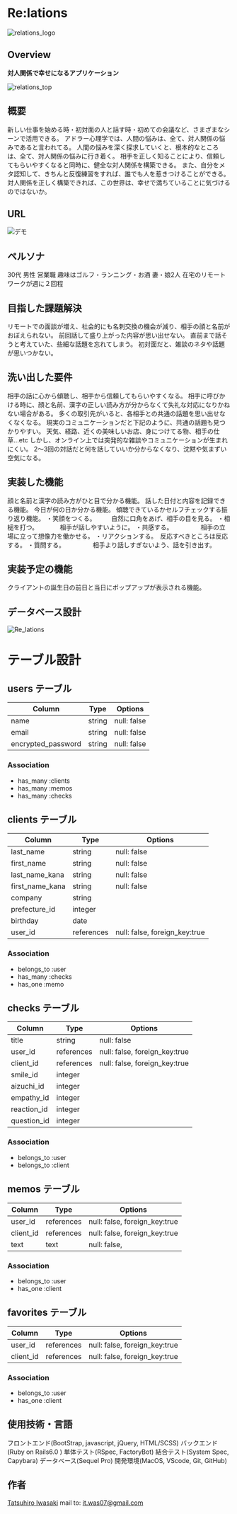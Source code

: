 # Re:lations
![relations_logo](https://user-images.githubusercontent.com/72957556/101978379-cf43fe00-3c97-11eb-8167-071b16428f7a.png)
 
## Overview
 **対人関係で幸せになるアプリケーション**
 
 ![relations_top](https://user-images.githubusercontent.com/72957556/101978453-6e68f580-3c98-11eb-96e7-3a9e16bbe2bf.png)


## 概要
 新しい仕事を始める時・初対面の人と話す時・初めての会議など、さまざまなシーンで活用できる。
アドラー心理学では、人間の悩みは、全て、対人関係の悩みであると言われてる。
人間の悩みを深く探求していくと、根本的なところは、全て、対人関係の悩みに行き着く。
相手を正しく知ることにより、信頼してもらいやすくなると同時に、健全な対人関係を構築できる。
また、自分をメタ認知して、きちんと反復練習をすれば、誰でも人を惹きつけることができる。
対人関係を正しく構築できれば、この世界は、幸せで満ちていることに気づけるのではないか。
 
## URL
 
![デモ](https://)
 
## ペルソナ
30代
男性
営業職
趣味はゴルフ・ランニング・お酒
妻・娘2人
在宅のリモートワークが週に２回程

## 目指した課題解決

リモートでの面談が増え、社会的にも名刺交換の機会が減り、相手の顔と名前がおぼえられない。
前回話して盛り上がった内容が思い出せない。
直前まで話そうと考えていた、些細な話題を忘れてしまう。
初対面だと、雑談のネタや話題が思いつかない。

## 洗い出した要件
相手の話に心から傾聴し、相手から信頼してもらいやすくなる。
相手に呼びかける時に、顔と名前、漢字の正しい読み方が分からなくて失礼な対応になりかねない場合がある。
多くの取引先がいると、各相手との共通の話題を思い出せなくなくなる。
現実のコミュニケーションだと下記のように、共通の話題も見つかりやすい。
天気、経路、近くの美味しいお店、身につけてる物、相手の仕草...etc
しかし、オンライン上では突発的な雑談やコミュニケーションが生まれにくい。
2〜3回の対話だと何を話していいか分からなくなり、沈黙や気まずい空気になる。

## 実装した機能
顔と名前と漢字の読み方がひと目で分かる機能。
話した日付と内容を記録できる機能。
今日が何の日か分かる機能。
傾聴できているかセルフチェックする振り返り機能。
・笑顔をつくる。　　　自然に口角をあげ、相手の目を見る。
・相槌を打つ。　　　　相手が話しやすいように。
・共感する。　　　　　相手の立場に立って想像力を働かせる。
・リアクションする。　反応すべきところは反応する。
・質問する。　　　　　相手より話しすぎないよう、話を引き出す。

## 実装予定の機能
クライアントの誕生日の前日と当日にポップアップが表示される機能。

## データベース設計

![Re_lations](https://user-images.githubusercontent.com/72957556/101978634-bd635a80-3c99-11eb-94df-b1bd33027541.png)


# テーブル設計

## users テーブル

| Column             | Type       | Options     |
| ------------------ | ---------- | ----------- |
| name               | string     | null: false |
| email              | string     | null: false |
| encrypted_password | string     | null: false |


### Association

- has_many  :clients
- has_many  :memos
- has_many  :checks


## clients テーブル

| Column             | Type       | Options                       |
| ------------------ | ---------- | ----------------------------- |
| last_name          | string     | null: false                   |
| first_name         | string     | null: false                   |
| last_name_kana     | string     | null: false                   |
| first_name_kana    | string     | null: false                   |
| company            | string     |                               |
| prefecture_id      | integer    |                               | 
| birthday           | date       |                               |
| user_id            | references | null: false, foreign_key:true |

### Association

- belongs_to  :user
- has_many    :checks
- has_one     :memo


## checks テーブル

| Column            | Type        | Options                        |
| --------------    | ----------- | ------------------------------ |
| title             | string      | null: false                    |
| user_id           | references  | null: false, foreign_key:true  |
| client_id         | references  | null: false, foreign_key:true  |
| smile_id          | integer     |                                |
| aizuchi_id        | integer     |                                |
| empathy_id        | integer     |                                |
| reaction_id       | integer     |                                |
| question_id       | integer     |                                |

### Association

- belongs_to  :user
- belongs_to  :client


## memos テーブル

| Column            | Type       | Options                         |
| ----------------- | ---------- | ------------------------------- |
| user_id           | references | null: false, foreign_key:true   |
| client_id         | references | null: false, foreign_key:true   |
| text              | text       | null: false,                    | 


### Association

- belongs_to :user
- has_one :client


## favorites テーブル

| Column            | Type       | Options                         |
| ----------------- | ---------- | ------------------------------- |
| user_id           | references | null: false, foreign_key:true   |
| client_id         | references | null: false, foreign_key:true   |


### Association

- belongs_to :user
- has_one :client

## 使用技術・言語
フロントエンド(BootStrap, javascript, jQuery, HTML/SCSS)
バックエンド(Ruby on Rails6.0 )
単体テスト(RSpec, FactoryBot)
結合テスト(System Spec, Capybara)
データベース(Sequel Pro)
開発環境(MacOS, VScode, Git, GitHub)

## 作者
 
[Tatsuhiro Iwasaki](https://iwasatat.com/)
mail to: it.was07@gmail.com
